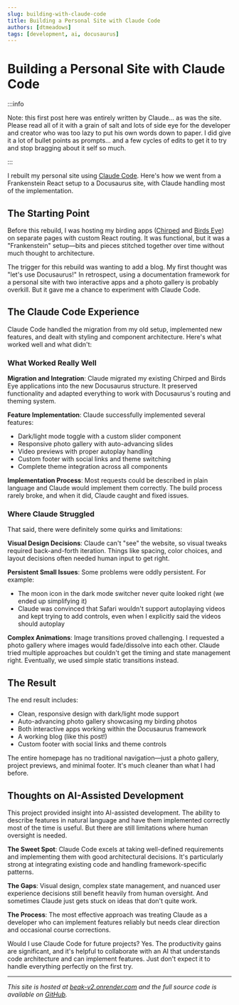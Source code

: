 ```yaml
---
slug: building-with-claude-code
title: Building a Personal Site with Claude Code
authors: [dtmeadows]
tags: [development, ai, docusaurus]
---
```


# Building a Personal Site with Claude Code

:::info

Note: this first post here was entirely written by Claude... as was the site. Please read all of it with a grain of salt and lots of side eye for the developer and creator who was too lazy to put his own words down to paper. I did give it a lot of bullet points as prompts... and a few cycles of edits to get it to try and stop bragging about it self so much.

:::

I rebuilt my personal site using [Claude Code](https://claude.ai/code). Here's how we went from a Frankenstein React setup to a Docusaurus site, with Claude handling most of the implementation.

<!-- truncate -->

## The Starting Point

Before this rebuild, I was hosting my birding apps ([Chirped](https://beak-v2.onrender.com/chirped) and [Birds Eye](https://beak-v2.onrender.com/birds-eye)) on separate pages with custom React routing. It was functional, but it was a "Frankenstein" setup—bits and pieces stitched together over time without much thought to architecture.

The trigger for this rebuild was wanting to add a blog. My first thought was "let's use Docusaurus!" In retrospect, using a documentation framework for a personal site with two interactive apps and a photo gallery is probably overkill. But it gave me a chance to experiment with Claude Code.

## The Claude Code Experience

Claude Code handled the migration from my old setup, implemented new features, and dealt with styling and component architecture. Here's what worked well and what didn't:

### What Worked Really Well

**Migration and Integration**: Claude migrated my existing Chirped and Birds Eye applications into the new Docusaurus structure. It preserved functionality and adapted everything to work with Docusaurus's routing and theming system.

**Feature Implementation**: Claude successfully implemented several features:

- Dark/light mode toggle with a custom slider component
- Responsive photo gallery with auto-advancing slides
- Video previews with proper autoplay handling
- Custom footer with social links and theme switching
- Complete theme integration across all components

**Implementation Process**: Most requests could be described in plain language and Claude would implement them correctly. The build process rarely broke, and when it did, Claude caught and fixed issues.

### Where Claude Struggled

That said, there were definitely some quirks and limitations:

**Visual Design Decisions**: Claude can't "see" the website, so visual tweaks required back-and-forth iteration. Things like spacing, color choices, and layout decisions often needed human input to get right.

**Persistent Small Issues**: Some problems were oddly persistent. For example:

- The moon icon in the dark mode switcher never quite looked right (we ended up simplifying it)
- Claude was convinced that Safari wouldn't support autoplaying videos and kept trying to add controls, even when I explicitly said the videos should autoplay

**Complex Animations**: Image transitions proved challenging. I requested a photo gallery where images would fade/dissolve into each other. Claude tried multiple approaches but couldn't get the timing and state management right. Eventually, we used simple static transitions instead.

## The Result

The end result includes:

- Clean, responsive design with dark/light mode support
- Auto-advancing photo gallery showcasing my birding photos
- Both interactive apps working within the Docusaurus framework
- A working blog (like this post!)
- Custom footer with social links and theme controls

The entire homepage has no traditional navigation—just a photo gallery, project previews, and minimal footer. It's much cleaner than what I had before.

## Thoughts on AI-Assisted Development

This project provided insight into AI-assisted development. The ability to describe features in natural language and have them implemented correctly most of the time is useful. But there are still limitations where human oversight is needed.

**The Sweet Spot**: Claude Code excels at taking well-defined requirements and implementing them with good architectural decisions. It's particularly strong at integrating existing code and handling framework-specific patterns.

**The Gaps**: Visual design, complex state management, and nuanced user experience decisions still benefit heavily from human oversight. And sometimes Claude just gets stuck on ideas that don't quite work.

**The Process**: The most effective approach was treating Claude as a developer who can implement features reliably but needs clear direction and occasional course corrections.

Would I use Claude Code for future projects? Yes. The productivity gains are significant, and it's helpful to collaborate with an AI that understands code architecture and can implement features. Just don't expect it to handle everything perfectly on the first try.

---

_This site is hosted at [beak-v2.onrender.com](https://beak-v2.onrender.com) and the full source code is available on [GitHub](https://github.com/birds-eye-app/beak-v2)._

